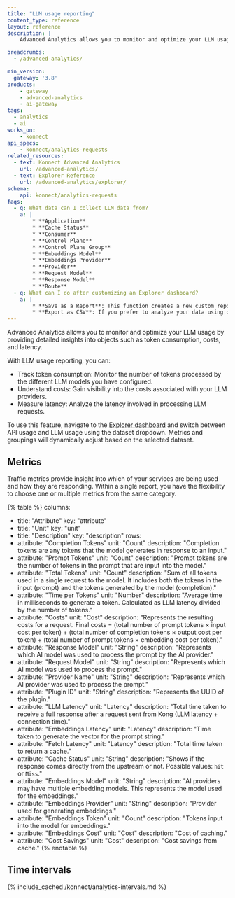 ```yaml
---
title: "LLM usage reporting"
content_type: reference
layout: reference
description: | 
    Advanced Analytics allows you to monitor and optimize your LLM usage by providing detailed insights into objects such as token consumption, costs, and latency.

breadcrumbs:
  - /advanced-analytics/

min_version:
  gateway: '3.8'
products:
    - gateway
    - advanced-analytics
    - ai-gateway
tags:
  - analytics
  - ai
works_on:
    - konnect
api_specs:
    - konnect/analytics-requests
related_resources:
  - text: Konnect Advanced Analytics
    url: /advanced-analytics/
  - text: Explorer Reference
    url: /advanced-analytics/explorer/
schema:
    api: konnect/analytics-requests
faqs:
  - q: What data can I collect LLM data from?
    a: |
        * **Application**
        * **Cache Status**
        * **Consumer**
        * **Control Plane**
        * **Control Plane Group**
        * **Embeddings Model**
        * **Embeddings Provider**
        * **Provider**
        * **Request Model**
        * **Response Model**
        * **Route**
  - q: What can I do after customizing an Explorer dashboard?
    a: |
        * **Save as a Report**: This function creates a new custom report based on your current view, allowing you to revisit these specific insights at a later time.
        * **Export as CSV**: If you prefer to analyze your data using other tools, you can download the current view as a CSV file, making it portable and ready for further analysis elsewhere.    
---
```


Advanced Analytics allows you to monitor and optimize your LLM usage by providing detailed insights into objects such as token consumption, costs, and latency. 

With LLM usage reporting, you can:

* Track token consumption: Monitor the number of tokens processed by the different LLM models you have configured. 
* Understand costs: Gain visibility into the costs associated with your LLM providers. 
* Measure latency: Analyze the latency involved in processing LLM requests. 

To use this feature, navigate to the [Explorer dashboard](https://cloud.konghq.com/us/analytics/explorer) and switch between API usage and LLM usage using the dataset dropdown. Metrics and groupings will dynamically adjust based on the selected dataset. 

## Metrics

Traffic metrics provide insight into which of your services are being used and how they are responding. Within a single report, you have the flexibility to choose one or multiple metrics from the same category.

<!--vale off-->
{% table %}
columns:
  - title: "Attribute"
    key: "attribute"
  - title: "Unit"
    key: "unit"
  - title: "Description"
    key: "description"
rows:
  - attribute: "Completion Tokens"
    unit: "Count"
    description: "Completion tokens are any tokens that the model generates in response to an input."
  - attribute: "Prompt Tokens"
    unit: "Count"
    description: "Prompt tokens are the number of tokens in the prompt that are input into the model."
  - attribute: "Total Tokens"
    unit: "Count"
    description: "Sum of all tokens used in a single request to the model. It includes both the tokens in the input (prompt) and the tokens generated by the model (completion)."
  - attribute: "Time per Tokens"
    unit: "Number"
    description: "Average time in milliseconds to generate a token. Calculated as LLM latency divided by the number of tokens."
  - attribute: "Costs"
    unit: "Cost"
    description: "Represents the resulting costs for a request. Final costs = (total number of prompt tokens × input cost per token) + (total number of completion tokens × output cost per token) + (total number of prompt tokens × embedding cost per token)."
  - attribute: "Response Model"
    unit: "String"
    description: "Represents which AI model was used to process the prompt by the AI provider."
  - attribute: "Request Model"
    unit: "String"
    description: "Represents which AI model was used to process the prompt."
  - attribute: "Provider Name"
    unit: "String"
    description: "Represents which AI provider was used to process the prompt."
  - attribute: "Plugin ID"
    unit: "String"
    description: "Represents the UUID of the plugin."
  - attribute: "LLM Latency"
    unit: "Latency"
    description: "Total time taken to receive a full response after a request sent from Kong (LLM latency + connection time)."
  - attribute: "Embeddings Latency"
    unit: "Latency"
    description: "Time taken to generate the vector for the prompt string."
  - attribute: "Fetch Latency"
    unit: "Latency"
    description: "Total time taken to return a cache."
  - attribute: "Cache Status"
    unit: "String"
    description: "Shows if the response comes directly from the upstream or not. Possible values: `hit` or `Miss`."
  - attribute: "Embeddings Model"
    unit: "String"
    description: "AI providers may have multiple embedding models. This represents the model used for the embeddings."
  - attribute: "Embeddings Provider"
    unit: "String"
    description: "Provider used for generating embeddings."
  - attribute: "Embeddings Token"
    unit: "Count"
    description: "Tokens input into the model for embeddings."
  - attribute: "Embeddings Cost"
    unit: "Cost"
    description: "Cost of caching."
  - attribute: "Cost Savings"
    unit: "Cost"
    description: "Cost savings from cache."
{% endtable %}
<!--vale on-->

## Time intervals

{% include_cached /konnect/analytics-intervals.md %}
